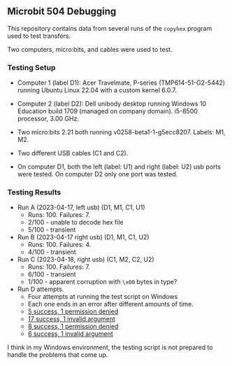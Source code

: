 ## Microbit 504 Debugging

This repository contains data from several runs of the `copyhex`
program used to test transfers.

Two computers, micro:bits, and cables were used to test.

### Testing Setup

* Computer 1 (label D1): Acer Travelmate, P-series (TMP614-51-G2-5442) running
  Ubuntu Linux 22.04 with a custom kernel 6.0.7.

* Computer 2 (label D2): Dell unibody desktop running Windows 10
  Education build 1709 (managed on company domain). i5-8500 processor, 3.00 GHz.

* Two micro:bits 2.21 both running v0258-beta1-1-g5ecc8207. Labels:
  M1, M2.

* Two different USB cables (C1 and C2).

* On computer D1, both the left (label: U1) and right (label: U2)
  usb ports were tested. On computer D2 only one port was tested.


### Testing Results


* Run A (2023-04-17, left usb) (D1, M1, C1, U1)
    + Runs: 100. Failures: 7.
    + 2/100 - unable to decode hex file
    + 5/100 - transient
* Run B (2023-04-17 right usb) (D1, M1, C1, U2)
    + Runs: 100. Failures: 4.
    + 4/100 - transient
* Run C (2023-04-18, right usb) (C1, M2, C2, U2)
    + Runs: 100. Failures: 7.
    + 6/100 - transient
    + 1/100 - apparent corruption with `\x00` bytes in type?
* Run D attempts.
    + Four attempts at running the test script on Windows
    + Each one ends in an error after different amounts of time.
    * [5 success, 1 permission
      denied](serial_output_desktop_01_D2M2C2U2/script_output_with_error.txt)
    * [17 success, 1 invalid
      argument](serial_output_desktop_02_D2M2C2U2/script_output_with_error.txt)
    * [8 success, 1 permission
      denied](serial_output_desktop_03_D2M2C2U2/script_output_with_error.txt)
    * [6 success, 1 invalid
      argument](serial_output_desktop_04_D2M2C2U2/script_output_with_error.txt)

I think in my Windows environment, the testing script is not prepared
to handle the problems that come up.

